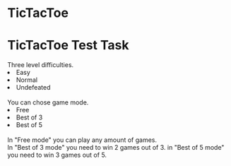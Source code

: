 # TicTacToe

<h1> TicTacToe Test Task </h1>
Three level difficulties.
<li>Easy</li>
<li>Normal</li>
<li>Undefeated</li>
<br>You can chose game mode.</br>
<li>Free</li>
<li>Best of 3</li>
<li>Best of 5</li>
<br>In "Free mode" you can play any amount of games.</br>
In "Best of 3 mode" you need to win 2 games out of 3.
in "Best of 5 mode" you need to win 3 games out of 5.
